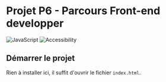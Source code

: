 # Projet P6 - Parcours Front-end developper
![JavaScript](https://img.shields.io/badge/Language-JS-yellow)
![Accessibility](https://img.shields.io/badge/Uses-Accessibility-yellow)

## Démarrer le projet

Rien à installer ici, il suffit d'ouvrir le fichier `index.html`.

